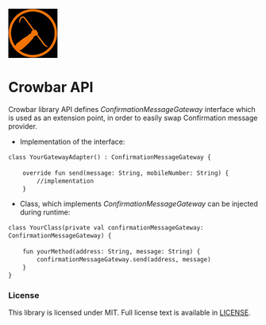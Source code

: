 ![Alt text](logo.jpg?raw=true)
# Crowbar API
Crowbar library API defines *ConfirmationMessageGateway* interface which is used as an extension point, in order to easily swap Confirmation message provider.
* Implementation of the interface:
```
class YourGatewayAdapter() : ConfirmationMessageGateway {

    override fun send(message: String, mobileNumber: String) {
        //implementation
    }
```
* Class, which implements *ConfirmationMessageGateway* can be injected during runtime:
```
class YourClass(private val confirmationMessageGateway: ConfirmationMessageGateway) {

    fun yourMethod(address: String, message: String) {
        confirmationMessageGateway.send(address, message)
    }
}
```
### License

This library is licensed under MIT. Full license text is available in [LICENSE](https://github.com/tlistas/Crowbar_API/blob/TLIST-466-mobile-confirmation/LICENSE.txt).